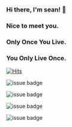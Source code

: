 ### Hi there, I'm sean! 👋
### Nice to meet you.


### Only Once You Live.
### You Only Live Once.

[![Hits](https://hits.seeyoufarm.com/api/count/incr/badge.svg?url=https%3A%2F%2Fgithub.com%2Fsean-baek&count_bg=%2379C83D&title_bg=%23555555&icon=&icon_color=%23E7E7E7&title=hits&edge_flat=false)](https://hits.seeyoufarm.com)

<!-- facebook badge -->
![issue badge](https://img.shields.io/badge/Facebook-xeanbaek-brightgreen)

<!-- instagram badge -->
![issue badge](https://img.shields.io/badge/Instagram-xean__baek-brightgreen)

<!-- twitter -->
![issue badge](https://img.shields.io/twitter/url?color=black&label=twitter%20%40xeanbaek&logo=twitter&logoColor=black&url=https%3A%2F%2Ftwitter.com)

<!-- github followers -->
![issue badge](https://img.shields.io/github/followers/sean-baek?color=black&label=Github%20Followers&logo=github&logoColor=black)
